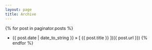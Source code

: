 ```yaml
---
layout: page
title: Archive
---
```


{% for post in paginator.posts %}
  * {{ post.date | date_to_string }} &raquo; [ {{ post.title }} ]({{ post.url }})
{% endfor %}

